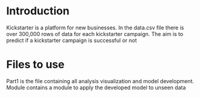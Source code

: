 # Introduction
Kickstarter is a platform for new businesses. In the data.csv file there is over 300,000 rows of data for each kickstarter campaign. 
The aim is to predict if a kickstarter campaign is successful or not

# Files to use
Part1 is the file containing all analysis visualization and model development.
Module contains a module to apply the developed model to unseen data
